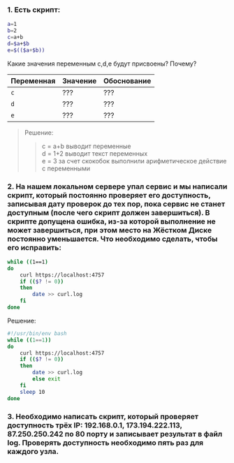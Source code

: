 ### 1. Есть скрипт:
 ```bash
a=1
b=2
c=a+b
d=$a+$b
e=$(($a+$b))
```
Какие значения переменным c,d,e будут присвоены? Почему?

| Переменная  | Значение | Обоснование |
| ------------- | ------------- | ------------- |
| `c`  | ???  | ??? |
| `d`  | ???  | ??? |
| `e`  | ???  | ??? |

>Решение:  
> 
> > c = a+b  выводит переменные  
d = 1+2  выводит текст переменных   
e = 3  за счет скокобок выполнили арифметическое действие с переменными  
### 2. На нашем локальном сервере упал сервис и мы написали скрипт, который постоянно проверяет его доступность, записывая дату проверок до тех пор, пока сервис не станет доступным (после чего скрипт должен завершиться). В скрипте допущена ошибка, из-за которой выполнение не может завершиться, при этом место на Жёстком Диске постоянно уменьшается. Что необходимо сделать, чтобы его исправить:
```bash
while ((1==1)
do
	curl https://localhost:4757
	if (($? != 0))
	then
		date >> curl.log
	fi
done
```

Решение:  
```bash 
#!/usr/bin/env bash
while ((1==1))
do
	curl https://localhost:4757
	if (($? != 0))
	then
		date >> curl.log
		else exit
	fi
	sleep 10
done
``` 
### 3. Необходимо написать скрипт, который проверяет доступность трёх IP: 192.168.0.1, 173.194.222.113, 87.250.250.242 по 80 порту и записывает результат в файл log. Проверять доступность необходимо пять раз для каждого узла.
